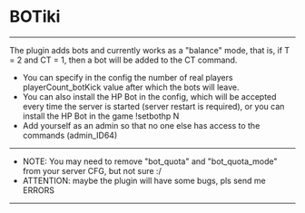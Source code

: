 # BOTiki 
-------------------------------------------------------------------------------------------------------------------
The plugin adds bots and currently works as a "balance" mode, that is, if T = 2 and CT = 1, then a bot will be added to the CT command.
* You can specify in the config the number of real players playerCount_botKick value after which the bots will leave.
* You can also install the HP Bot in the config, which will be accepted every time the server is started (server restart is required), or you can install the HP Bot in the game !setbothp N
* Add yourself as an admin so that no one else has access to the commands (admin_ID64)

-------------------------------------------------------------------------------------------------------------------
* NOTE: You may need to remove "bot_quota" and "bot_quota_mode" from your server CFG, but not sure :/ 
* ATTENTION: maybe the plugin will have some bugs, pls send me ERRORS                     
--------------------------------------------------------------------------------------------------------------------
